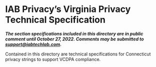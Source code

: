 # IAB Privacy’s Virginia Privacy Technical Specification

<p><strong><em>The section specifications included in this directory are in public comment until October 27, 2022. Comments may be submitted to </em></strong><a href="mailto:support@iabtechlab.com" target="_blank" rel="noopener"><strong><em>support@iabtechlab.com</em></strong></a><strong><em>.&nbsp;</em></strong></p>

Contained in this directory are technical specifications for Connecticut privacy strings to support VCDPA compliance.
